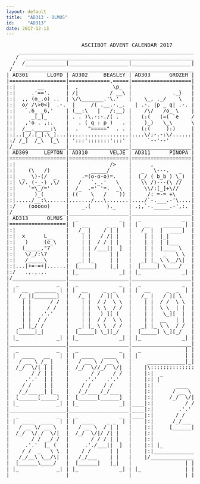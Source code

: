 ```yaml
---
layout: default
title:  "AD313 - OLMUS"
id:     "AD313"
date: 2017-12-13
---
```

<pre>
                        ASCIIBOT ADVENT CALENDAR 2017                           
    ________________________________________________________________________    
   /  ____________________________________________________________________  \   
  /  /_____________|___________________|___________________|______________\  \  
 /____________________________________________________________________________\ 
| AD301      LLOYD | AD302     BEASLEY | AD303      GROZER | AD304        IDEN |
|==================|=============,=====|===================|===================|
|:|       __       |  ,           \p_  |                   |    .      ,     |:|
|:|     .'=='.     | /|          / __\ |             ._}   |  `.|   ,  |.'   |:|
|:|  ,, (o_.o) ..  | \/\_______.'\.'   |    \_, ._/    \   | `._)  __) (_,'  |:|
|:|  o/ /\></\ \o  |  \ / |_|  \.'     |    (0)=(0)-._ |   |    `={..}='     |:|
|:|  (\/ [_:] \/)  |   `o.___o.J       |    / ,,     :\/   |     /\__/\      |:|
|:|   `  [_:]  '   |    U U  U U       |   /v----v____:)   |    d (__) b     |:|
|:|......)||(......|....U.U..U.U.......|.../`-._/o\__.-\...|....../..\.......|:|
|:/     /_][_\     |    7\7\ 7\7\      |   \_/  \_/ \\_/   |    _/   /_      \:|
|/_________________|___________________|___________________|__________________\|
| AD305      ISUAN | AD306    VIGILOID | AD307     BIROVAX | AD308       GREEM |
|==================|===================|===================|=======|=|=========|
|:|      _         |         ,         |      ,            |     .-'-'-.     |:|
|:|   ___|_____    |  .-.  [>0<]  .-.  |     /( .__.-._.   | .-. |p _ q| .-. |:|
|:|   `.6_ _6,'    | (__:\   |   /:__) |    /\/   /o_ \    |//"\\'-._.-'//"\\|:|
|:|     _[_]_      | . . )\.-:-./( .   |   (:(   (=( `e    /"\  \\/[_]\//  /"\:|
|:|   ,'o . ,:.    |   . ( q : p )   . |    )_)   \_\      \ /   `'[_]`'   \ /:|
|:|  /__._____:\   |  .   "====="  . . |   (:(     ):)     |    .=='='==.    |:|
|:|..[_/.[_].\_]...|...................|....\/;-.-:\/......|.../_,__,__,:\...|:|
|:/ /_]  /_\  [_\  | ':::':::::::':::' |     `--'--'       |   (((((')))))   \:|
|/_________________|___________________|___________________|__________________\|
| AD309     LEPTON | AD310       VELJE | AD311      PINOPA | AD312     STEINER |
|==================|===================|===================|====(((===)))======|
|:|                |             />    |      ,            |     /     \     |:|
|:|    (\   /)     |       _____/      |   _   \---.   _   |     \.===./     |:|
|:|  _  \)-(/  _   |    .=(o-o-o)=.    |  (_/ ( b_b ) \_)  |    // v v \\    |:|
|:| \/. (-_-) ,\/  |   /   `._.'   \   |   \\ /)---(\ //   |   .\\  -  //.   |:|
|:|    `=\_/='     |  /_  .=' '=.  _\  |    \\/:[_]+\//    |  (  `"==="'  )  |:|
|:|      )_(       | ((    \   /    )) |     /: =-= +\     |   `c       d'   |:|
|:|...../__:\......|......./...\.......|..../`-.___.-'\....|.................|:|
|:/    (ooooo)     |    _.(     )._    | .;,`-._____.-',:. |    ':::::::'    \:|
|/_________________|___________________|___________________|__________________\|
| AD313      OLMUS |  _             _  |  _             _  |  _             _  |
|==================| |  __      _ _  | | |  __    ______ | | |  __     _  _  | |
|:|                |   /_ |    / | |   |   /_ |  |  ____]  |   /_ |   / ][ \   |
|:|  x      L__    |    | |   / /| |   |    | |  |_|       |    | |  / /  \_\  |
|:|   )     (e_\   |    | |  / / | |   |    | |  | |___    |    | |  | |  _    |
|:|  (_____,"7     |    | | /___||  ]  |    | |  |____ \   |    | |  |  ][ \   |
|:|   \/_/:\7      |    | |      | |   |    | |   _   \ \  |    | |  | |  \ \  |
|:|   /_____\      |   _| |_     | |   |   _| |_ \ \__/\|  |   _| |_ \ \  / /  |
|:|...[+=-=+]......|  [_____]    |_|   |  [_____] \____/   |  |_____| \_][_/   |
|:/   .,.,.,.      | |_             _| | |_             _| | |_             _| |
|/_________________|___________________|___________________|___________________|
|  _            _  |  _             _  |  _             _  |  _             _  |
| |  __  _______ | | |  __     _  _  | | |  __     _  _  | | |  ____   _  _  | |
|   /_ |[_______]  |   /_ |   / ][ \   |   /_ |   / ][ \   |   / __ \ / ][ \   |
|    | |      / /  |    | |  / /  \ \  |    | |  / /  \ \  |  /_/  \// /  \ \  |
|    | |     / /   |    | |  \ \  / /  |    | |  \ \  | |  |       / | |  | |  |
|    | |   .'.'    |    | |   ) ][ (   |    | |   \_][  |  |     .'.'| |  | |  |
|    | |  / /      |    | |  / /  \ \  |    | |  __   | |  |    / /  | |  | |  |
|   _| |_/ /       |   _| |_ \ \  / /  |   _| |_ \ \  / /  |   /_/___\ \  / |  |
|  [_____|_|       |  [_____] \_][_/   |  [_____] \_][_/   |  [______]\_][_/   |
| |_            _| | |_             _| | |_             _| | |_             _| |
|__________________|___________________|___________________|___________________|
|  _            _  |  _             _  |  _              | | |              _  |
| |  ____   __   | | |  ____   ____  | | |               | | |               | |
|   / __ \ /_ |    |   / __ \ / __ \   |     ____________|_|_|____________     |
|  /_/  \/| | |    |  /_/  \//_/  \/|  |    |\:::::::::::::::::::::::::::/|    |
|       / / | |    |       / /    / /  |    |:|  _                   _  | |    |
|     .'.'  | |    |     .'.'   .'.'   |    |:| |                     | | |    |
|    / /    | |    |    / /    / /     |    |:|       ____   ______     | |    |
|   /_/___ _| |_   |   /_/___ /_/___   |    |:|      / __ \ |  ____]    | |    |
|  [______[_____]  |  [______[______]  |    |:|     /_/  \/||_|         | |    |
| |_            _| | |_             _| |____|:|          / /| |___      | |____|
|__________________|___________________|____|:|        .'.' |____ \     | |____|
|  _            _  |  _             _  |____|:|       / /    _   \ \    | |____|
| |  ____  ____  | | |  ____    _ _  | |    |:|      /_/___ \ \__/\|    | |    |
|   / __ \/ __ \   |   / __ \  / | |   |    |:|     [______| \____/     | |    |
|  /_/  \/_/  \/|  |  /_/  \/|/ /| |   |    |:|                         | |    |
|       / /  _/ /  |       / / / | |   |    |:|                         | |    |
|     .'.'  [_ (   |     .'./___||  ]  |    |:| |_                   _| | |    |
|    / /  _   \ \  |    / /      | |   |    |:|_________________________| |    |
|   /_/__\ \__/\|  |   /_/___    | |   |    |/___________________________\|    |
|  [______\____/   |  [______|   |_|   |                 | | |                 |
| |_            _| | |_             _| | |_              | | |              _| |
|__________________|___________________|_________________|_|_|_________________|
</pre>